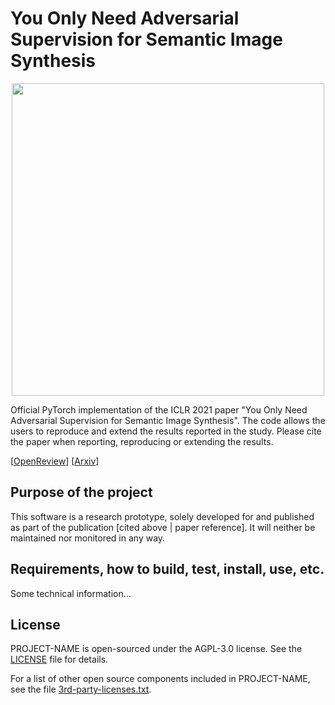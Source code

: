# You Only Need Adversarial Supervision for Semantic Image Synthesis

<p align="center">
<img src="overview.png" width="500">
</p>

Official PyTorch implementation of the ICLR 2021 paper "You Only Need Adversarial Supervision for Semantic Image Synthesis". The code allows the users to
reproduce and extend the results reported in the study. Please cite the paper when reporting, reproducing or extending the results.

[[OpenReview](https://openreview.net/forum?id=yvQKLaqNE6M)]  [[Arxiv](https://arxiv.org/abs/2012.04781)]  

## Purpose of the project

This software is a research prototype, solely developed for and published as
part of the publication [cited above | paper reference]. It will neither be
maintained nor monitored in any way.

## Requirements, how to build, test, install, use, etc.

Some technical information...

## License

PROJECT-NAME is open-sourced under the AGPL-3.0 license. See the
[LICENSE](LICENSE) file for details.

For a list of other open source components included in PROJECT-NAME, see the
file [3rd-party-licenses.txt](3rd-party-licenses.txt).
